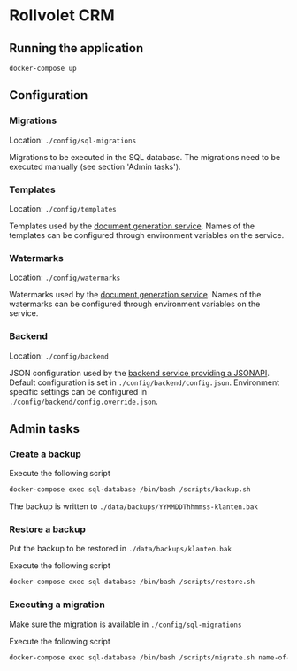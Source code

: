 # Rollvolet CRM

## Running the application
```
docker-compose up
```

## Configuration
### Migrations
Location: `./config/sql-migrations`

Migrations to be executed in the SQL database. The migrations need to be executed manually (see section 'Admin tasks').

### Templates
Location: `./config/templates`

Templates used by the [document generation service](https://github.com/rollvolet/document-generation-service). Names of the templates can be configured through environment variables on the service.

### Watermarks
Location: `./config/watermarks`

Watermarks used by the [document generation service](https://github.com/rollvolet/document-generation-service). Names of the watermarks can be configured through environment variables on the service.

### Backend
Location: `./config/backend`

JSON configuration used by the [backend service providing a JSONAPI](https://github.com/rollvolet/crm-api). Default configuration is set in `./config/backend/config.json`. Environment specific settings can be configured in `./config/backend/config.override.json`.

## Admin tasks
### Create a backup
Execute the following script
```bash
docker-compose exec sql-database /bin/bash /scripts/backup.sh
```
The backup is written to `./data/backups/YYMMDDThhmmss-klanten.bak`

### Restore a backup
Put the backup to be restored in `./data/backups/klanten.bak`

Execute the following script
```bash
docker-compose exec sql-database /bin/bash /scripts/restore.sh
```

### Executing a migration
Make sure the migration is available in `./config/sql-migrations`

Execute the following script
```bash
docker-compose exec sql-database /bin/bash /scripts/migrate.sh name-of-the-migration.sql
```

